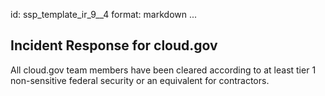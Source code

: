 id: ssp_template_ir_9__4
format: markdown
...
## Incident Response for cloud.gov

All cloud.gov team members have been cleared according to at least tier 1 non-sensitive federal security or an equivalent for contractors.

